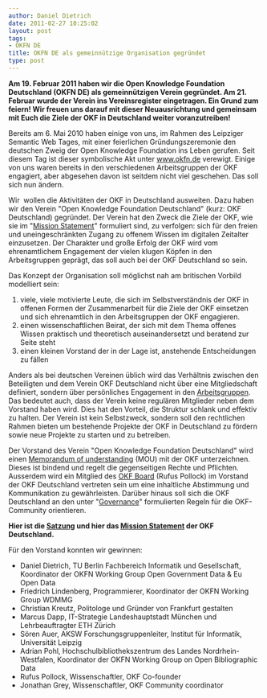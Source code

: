 ```yaml
---
author: Daniel Dietrich
date: 2011-02-27 10:25:02
layout: post
tags:
- OKFN DE
title: OKFN DE als gemeinnützige Organisation gegründet
type: post
---
```


**Am 19. Februar 2011 haben wir die Open Knowledge Foundation Deutschland (OKFN DE) als gemeinnützigen Verein gegründet. Am 21. Februar wurde der Verein ins Vereinsregister eingetragen. Ein Grund zum feiern! Wir freuen uns darauf mit dieser Neuausrichtung und gemeinsam mit Euch die Ziele der OKF in Deutschland weiter voranzutreiben!**

Bereits am 6. Mai 2010 haben einige von uns, im Rahmen des Leipziger Semantic Web Tages, mit einer feierlichen Gründungszeremonie den deutschen Zweig der Open Knowledge Foundation ins Leben gerufen. Seit diesem Tag ist dieser symbolische Akt unter www.okfn.de verewigt. Einige von uns waren bereits in den verschiedenen Arbeitsgruppen der OKF engagiert, aber abgesehen davon ist seitdem nicht viel geschehen. Das soll sich nun ändern.

Wir  wollen die Aktivitäten der OKF in Deutschland ausweiten. Dazu haben wir den Verein "Open Knowledge Foundation Deutschland" (kurz: OKF Deutschland) gegründet. Der Verein hat den Zweck die Ziele der OKF, wie sie im "[Mission Statement](http://okfn.org/about/vision/)" formuliert sind, zu verfolgen: sich für den freien und uneingeschränkten Zugang zu offenem Wissen im digitalen Zeitalter einzusetzen. Der Charakter und große Erfolg der OKF wird vom ehrenamtlichem Engagement der vielen klugen Köpfen in den Arbeitsgruppen geprägt, das soll auch bei der OKF Deutschland so sein.

Das Konzept der Organisation soll möglichst nah am britischen Vorbild modelliert sein:

  1. viele, viele motivierte Leute, die sich im Selbstverständnis der OKF in offenen Formen der Zusammenarbeit für die Ziele der OKF einsetzen und sich ehrenamtlich in den Arbeitsgruppen der OKF engagieren.
  2. einen wissenschaftlichen Beirat, der sich mit dem Thema offenes Wissen praktisch und theoretisch auseinandersetzt und beratend zur Seite steht
  3. einen kleinen Vorstand der in der Lage ist, anstehende Entscheidungen zu fällen

Anders als bei deutschen Vereinen üblich wird das Verhältnis zwischen den Beteiligten und dem Verein OKF Deutschland nicht über eine Mitgliedschaft definiert, sondern über persönliches Engagement in den [Arbeitsgruppen](http://wiki.okfn.org/wg/). Das bedeutet auch, dass der Verein keine regulären Mitglieder neben dem Vorstand haben wird. Dies hat den Vorteil, die Struktur schlank und effektiv zu halten. Der Verein ist kein Selbstzweck, sondern soll den rechtlichen Rahmen bieten um bestehende Projekte der OKF in Deutschland zu fördern sowie neue Projekte zu starten und zu betreiben.

Der Vorstand des Verein "Open Knowledge Foundation Deutschland" wird einen [Memorandum of understanding](http://bit.ly/okf-mou) (MOU) mit der OKF unterzeichnen. Dieses ist bindend und regelt die gegenseitigen Rechte und Pflichten. Ausserdem wird ein Mitglied des [OKF Board](http://okfn.org/about/people/#board-of-directors%20) (Rufus Pollock) im Vorstand der OKF Deutschland vertreten sein um eine inhaltliche Abstimmung und Kommunikation zu gewährleisten. Darüber hinaus soll sich die OKF Deutschland an den unter "[Governance](http://okfn.org/governance/)" formulierten Regeln für die OKF-Community orientieren.

**Hier ist die [Satzung](../verein/satzung/) und hier das [Mission Statement](../mission/) der OKF Deutschland.**

Für den Vorstand konnten wir gewinnen:

  * Daniel Dietrich, TU Berlin Fachbereich Informatik und Gesellschaft, Koordinator der OKFN Working Group Open Government Data & Eu Open Data
  * Friedrich Lindenberg, Programmierer, Koordinator der OKFN Working Group WDMMG
  * Christian Kreutz, Politologe und Gründer von Frankfurt gestalten
  * Marcus Dapp, IT-Strategie Landeshauptstadt München und Lehrbeauftragter ETH Zürich
  * Sören Auer, AKSW Forschungsgruppenleiter, Institut für Informatik, Universität Leipzig
  * Adrian Pohl, Hochschulbibliothekszentrum des Landes Nordrhein-Westfalen, Koordinator der OKFN Working Group on Open Bibliographic Data
  * Rufus Pollock, Wissenschaftler, OKF Co-founder
  * Jonathan Grey, Wissenschaftler, OKF Community coordinator